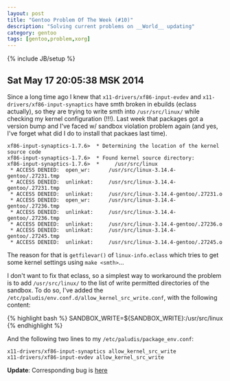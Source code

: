 ```yaml
---
layout: post
title: "Gentoo Problem Of The Week (#10)"
description: "Solving current problems on __World__ updating"
category: gentoo
tags: [gentoo,problem,xorg]
---
```

{% include JB/setup %}


Sat May 17 20:05:38 MSK 2014
----------------------------

Since a long time ago I knew that `x11-drivers/xf86-input-evdev` and `x11-drivers/xf86-input-synaptics`
have smth broken in ebuilds (eclass actually), so they are trying to write smth into `/usr/src/linux/`
while checking my kernel configuration (!!!). Last week that packages got a version bump and I've faced
w/ sandbox violation problem again (and yes, I've forget what did I do to install that packaes last time).

    xf86-input-synaptics-1.7.6>  * Determining the location of the kernel source code
    xf86-input-synaptics-1.7.6>  * Found kernel source directory:
    xf86-input-synaptics-1.7.6>  *     /usr/src/linux
     * ACCESS DENIED:  open_wr:      /usr/src/linux-3.14.4-gentoo/.27231.tmp
     * ACCESS DENIED:  unlinkat:     /usr/src/linux-3.14.4-gentoo/.27231.tmp
     * ACCESS DENIED:  unlinkat:     /usr/src/linux-3.14.4-gentoo/.27231.o
     * ACCESS DENIED:  open_wr:      /usr/src/linux-3.14.4-gentoo/.27236.tmp
     * ACCESS DENIED:  unlinkat:     /usr/src/linux-3.14.4-gentoo/.27236.tmp
     * ACCESS DENIED:  unlinkat:     /usr/src/linux-3.14.4-gentoo/.27236.o
     * ACCESS DENIED:  unlinkat:     /usr/src/linux-3.14.4-gentoo/.27245.tmp
     * ACCESS DENIED:  unlinkat:     /usr/src/linux-3.14.4-gentoo/.27245.o

The reason for that is `getfilevar()` of `linux-info.eclass` which tries to get some kernel
settings using `make <smth>`...

I don't want to fix that eclass, so a simplest way to workaround the problem is to add `/usr/src/linux/`
to the list of write permitted directories of the sandbox.
To do so, I've added the `/etc/paludis/env.conf.d/allow_kernel_src_write.conf`, with the following content:

{% highlight bash %}
SANDBOX_WRITE=${SANDBOX_WRITE}:/usr/src/linux
{% endhighlight %}

And the following two lines to my `/etc/paludis/package_env.conf`:

    x11-drivers/xf86-input-synaptics allow_kernel_src_write
    x11-drivers/xf86-input-evdev allow_kernel_src_write

**Update**: Corresponding bug is [here](https://bugs.gentoo.org/show_bug.cgi?id=469210)
